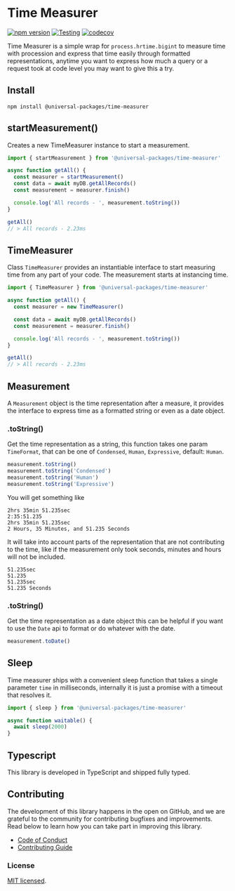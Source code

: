 # Time Measurer

[![npm version](https://badge.fury.io/js/@universal-packages%2Ftime-measurer.svg)](https://www.npmjs.com/package/@universal-packages/time-measurer)
[![Testing](https://github.com/universal-packages/universal-time-measurer/actions/workflows/testing.yml/badge.svg)](https://github.com/universal-packages/universal-time-measurer/actions/workflows/testing.yml)
[![codecov](https://codecov.io/gh/universal-packages/universal-time-measurer/branch/main/graph/badge.svg?token=CXPJSN8IGL)](https://codecov.io/gh/universal-packages/universal-time-measurer)

Time Measurer is a simple wrap for `process.hrtime.bigint` to measure time with procession and express that time easily through formatted representations, anytime you want to express how much a query or a request took at code level you may want to give this a try.

## Install

```shell
npm install @universal-packages/time-measurer
```

## startMeasurement()

Creates a new TimeMeasurer instance to start a measurement.

```ts
import { startMeasurement } from '@universal-packages/time-measurer'

async function getAll() {
  const measurer = startMeasurement()
  const data = await myDB.getAllRecords()
  const measurement = measurer.finish()

  console.log('All records - ', measurement.toString())
}

getAll()
// > All records - 2.23ms
```

## TimeMeasurer

Class `TimeMeasurer` provides an instantiable interface to start measuring time from any part of your code. The measurement starts at instancing time.

```js
import { TimeMeasurer } from '@universal-packages/time-measurer'

async function getAll() {
  const measurer = new TimeMeasurer()

  const data = await myDB.getAllRecords()
  const measurement = measurer.finish()

  console.log('All records - ', measurement.toString())
}

getAll()
// > All records - 2.23ms
```

## Measurement

A `Measurement` object is the time representation after a measure, it provides the interface to express time as a formatted string or even as a date object.

### .toString()

Get the time representation as a string, this function takes one param `TimeFormat`, that can be one of `Condensed`, `Human`, `Expressive`, default: `Human`.

```js
measurement.toString()
measurement.toString('Condensed')
measurement.toString('Human')
measurement.toString('Expressive')
```

You will get something like

```
2hrs 35min 51.235sec
2:35:51.235
2hrs 35min 51.235sec
2 Hours, 35 Minutes, and 51.235 Seconds
```

It will take into account parts of the representation that are not contributing to the time, like if the measurement only took seconds, minutes and hours will not be included.

```
51.235sec
51.235
51.235sec
51.235 Seconds
```

### .toString()

Get the time representation as a date object this can be helpful if you want to use the `Date` api to format or do whatever with the date.

```js
measurement.toDate()
```

## Sleep

Time measurer ships with a convenient sleep function that takes a single parameter `time` in milliseconds, internally it is just a promise with a timeout that resolves it.

```js
import { sleep } from '@universal-packages/time-measurer'

async function waitable() {
  await sleep(2000)
}
```

## Typescript

This library is developed in TypeScript and shipped fully typed.

## Contributing

The development of this library happens in the open on GitHub, and we are grateful to the community for contributing bugfixes and improvements. Read below to learn how you can take part in improving this library.

- [Code of Conduct](./CODE_OF_CONDUCT.md)
- [Contributing Guide](./CONTRIBUTING.md)

### License

[MIT licensed](./LICENSE).
